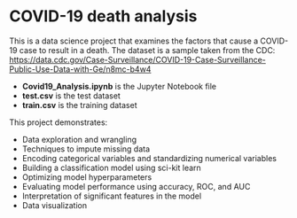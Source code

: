 # COVID-19 death analysis

This is a data science project that examines the factors that cause a COVID-19 case to result in a death.  The dataset is a sample taken from the CDC: https://data.cdc.gov/Case-Surveillance/COVID-19-Case-Surveillance-Public-Use-Data-with-Ge/n8mc-b4w4

- **Covid19_Analysis.ipynb** is the Jupyter Notebook file
- **test.csv** is the test dataset
- **train.csv** is the training dataset


This project demonstrates:
- Data exploration and wrangling
- Techniques to impute missing data
- Encoding categorical variables and standardizing numerical variables
- Building a classification model using sci-kit learn
- Optimizing model hyperparameters
- Evaluating model performance using accuracy, ROC, and AUC
- Interpretation of significant features in the model
- Data visualization
